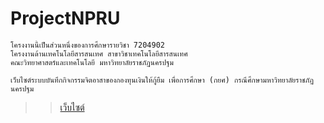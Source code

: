 # ProjectNPRU

````````
โครงงานนี้เป็นส่วนหนึ่งของการศึกษารายวิชา 7204902 
โครงงานด้านเทคโนโลยีสารสนเทศ สาขาวิชาเทคโนโลยีสารสนเทศ 
คณะวิทยาศาสตร์และเทคโนโลยี มหาวิทยาลัยราชภัฏนครปฐม 

````````
````````
เว็บไซต์ระบบบันทึกกิจกรรมจิตอาสาของกองทุนเงินให้กู้ยืม เพื่อการศึกษา (กยศ) กรณีศึกษามหาวิทยาลัยราชภัฏนครปฐม  

````````
>> [เว็บไซต์](http://projectnpru-chairta.com/)
